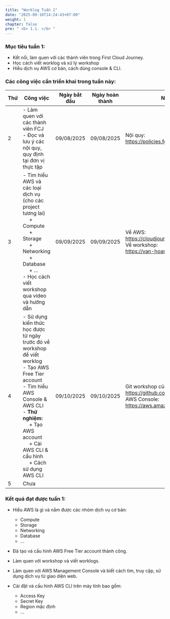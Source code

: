 ```yaml
---
title: "Worklog Tuần 1"
date: "2025-09-10T14:24:43+07:00"
weight: 1
chapter: false
pre: " <b> 1.1. </b> "
---
```




### Mục tiêu tuần 1:

* Kết nối, làm quen với các thành viên trong First Cloud Journey.
* Học cách viết worklog và xử lý workshop
* Hiểu dịch vụ AWS cơ bản, cách dùng console & CLI.

### Các công việc cần triển khai trong tuần này:
| Thứ | Công việc                                                                                                                                                                                                                                                                   | Ngày bắt đầu | Ngày hoàn thành | Nguồn tài liệu                                                                                                             |
| --- |-----------------------------------------------------------------------------------------------------------------------------------------------------------------------------------------------------------------------------------------------------------------------------| ------------ | --------------- |----------------------------------------------------------------------------------------------------------------------------|
| 2   | - Làm quen với các thành viên FCJ <br> - Đọc và lưu ý các nội quy, quy định tại đơn vị thực tập                                                                                                                                                                             | 09/08/2025   | 09/08/2025      | Nội quy: <br> <https://policies.fcjuni.com/>                                                                               |
| 3   | - Tìm hiểu AWS và các loại dịch vụ (cho các project tương lai) <br>&emsp; + Compute <br>&emsp; + Storage <br>&emsp; + Networking <br>&emsp; + Database <br>&emsp; + ... <br> - Học cách viết workshop qua video và hướng dẫn <br>                                           | 09/09/2025   | 09/09/2025      | Về AWS: <br> <https://cloudjourney.awsstudygroup.com/> <br> Về workshop: <br> <https://van-hoang-kha.github.io/vi/>        |
| 4   | - Sử dụng kiến thức học được từ ngày trước đó về workshop để viết worklog <br> - Tạo AWS Free Tier account <br> - Tìm hiểu AWS Console & AWS CLI <br> - **Thử nghiệm:** <br>&emsp; + Tạo AWS account <br>&emsp; + Cài AWS CLI & cấu hình <br> &emsp; + Cách sử dụng AWS CLI | 09/10/2025   | 09/10/2025      | Git workshop của tôi: <br> <https://github.com/isntbim/internship_report> <br> AWS Console: <br> <https://aws.amazon.com/> |
| 5   | Chưa                                                                                                                                                                                                                                                                        
<!---
| 5   | - Tìm hiểu EC2 cơ bản: <br>&emsp; + Instance types <br>&emsp; + AMI <br>&emsp; + EBS <br>&emsp; + ... <br> - Các cách remote SSH vào EC2 <br> - Tìm hiểu Elastic IP   <br>                            | 14/08/2025   | 15/08/2025      | <https://cloudjourney.awsstudygroup.com/> |
| 6   | - **Thực hành:** <br>&emsp; + Tạo EC2 instance <br>&emsp; + Kết nối SSH <br>&emsp; + Gắn EBS volume                                                                                                   | 15/08/2025   | 15/08/2025      | <https://cloudjourney.awsstudygroup.com/> |
-->

### Kết quả đạt được tuần 1:

* Hiểu AWS là gì và nắm được các nhóm dịch vụ cơ bản: 
  * Compute
  * Storage
  * Networking 
  * Database
  * ...

* Đã tạo và cấu hình AWS Free Tier account thành công.

* Làm quen với workshop và viết worklogs.

* Làm quen với AWS Management Console và biết cách tìm, truy cập, sử dụng dịch vụ từ giao diện web.

* Cài đặt và cấu hình AWS CLI trên máy tính bao gồm:
  * Access Key
  * Secret Key
  * Region mặc định
  * ...
<!---
* Sử dụng AWS CLI để thực hiện các thao tác cơ bản như:

  * Kiểm tra thông tin tài khoản & cấu hình
  * Lấy danh sách region
  * Xem dịch vụ EC2
  * Tạo và quản lý key pair
  * Kiểm tra thông tin dịch vụ đang chạy
  * ...

* Có khả năng kết nối giữa giao diện web và CLI để quản lý tài nguyên AWS song song.
* ...
-->